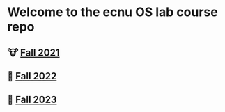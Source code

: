 # Welcome to the ecnu OS lab course repo


## :cow: [Fall 2021](21-Fall/index.md)
## :tiger: [Fall 2022](22-Fall/index.md)
## :rabbit: [Fall 2023](23-Fall/index.md)
